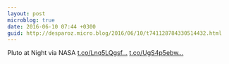 ```yaml
---
layout: post
microblog: true
date: 2016-06-10 07:44 +0300
guid: http://desparoz.micro.blog/2016/06/10/t741128784330514432.html
---
```

Pluto at Night via NASA [t.co/Lnq5LQgsf...](https://t.co/Lnq5LQgsf0) [t.co/UgS4p5ebw...](https://t.co/UgS4p5ebwL)
